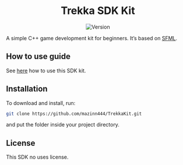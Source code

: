 <h1 align="center">Trekka SDK Kit</h1>

<p align="center">
  <img src="https://img.shields.io/badge/version-Beta-orange?style=flat-square" alt="Version" />
</p>

A simple C++ game development kit for beginners. It’s based on [SFML](https://github.com/SFML/SFML).

## How to use guide
See [here](./guide.md) how to use this SDK kit.

## Installation
To download and install, run:

```bash 
git clone https://github.com/mazinn444/TrekkaKit.git
```

and put the folder inside your project directory.

## License
This SDK no uses license.
